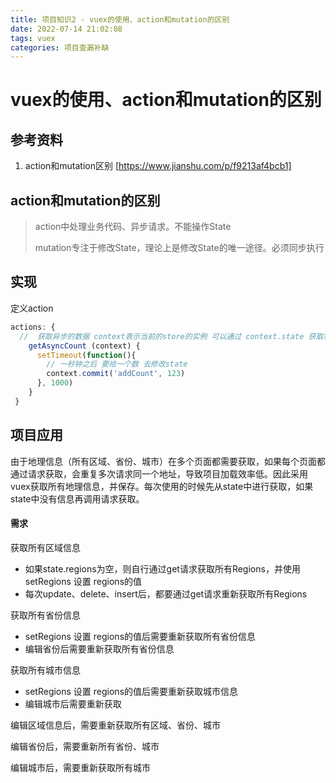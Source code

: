 ```yaml
---
title: 项目知识2 - vuex的使用、action和mutation的区别
date: 2022-07-14 21:02:08
tags: vuex
categories: 项目查漏补缺 
---
```


# vuex的使用、action和mutation的区别

## 参考资料

1. action和mutation区别 [https://www.jianshu.com/p/f9213af4bcb1]



## action和mutation的区别

> action中处理业务代码、异步请求。不能操作State
>
> mutation专注于修改State，理论上是修改State的唯一途径。必须同步执行



## 实现



定义action

~~~javascript
actions: {
  //  获取异步的数据 context表示当前的store的实例 可以通过 context.state 获取状态 也可以通过context.commit 来提交mutations， 也可以 context.diapatch调用其他的action
    getAsyncCount (context) {
      setTimeout(function(){
        // 一秒钟之后 要给一个数 去修改state
        context.commit('addCount', 123)
      }, 1000)
    }
 } 
~~~







## 项目应用

由于地理信息（所有区域、省份、城市）在多个页面都需要获取，如果每个页面都通过请求获取，会重复多次请求同一个地址，导致项目加载效率低。因此采用vuex获取所有地理信息，并保存。每次使用的时候先从state中进行获取，如果state中没有信息再调用请求获取。

#### 需求

获取所有区域信息

- 如果state.regions为空，则自行通过get请求获取所有Regions，并使用setRegions 设置 regions的值
- 每次update、delete、insert后，都要通过get请求重新获取所有Regions

获取所有省份信息

- setRegions 设置 regions的值后需要重新获取所有省份信息
- 编辑省份后需要重新获取所有省份信息

获取所有城市信息

- setRegions 设置 regions的值后需要重新获取城市信息
- 编辑城市后需要重新获取



编辑区域信息后，需要重新获取所有区域、省份、城市

编辑省份后，需要重新所有省份、城市

编辑城市后，需要重新获取所有城市

